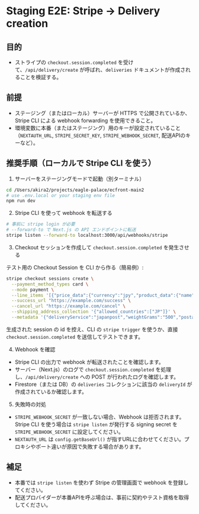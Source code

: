 # Staging E2E: Stripe -> Delivery creation

## 目的
- ストライプの `checkout.session.completed` を受けて、`/api/delivery/create` が呼ばれ、`deliveries` ドキュメントが作成されることを検証する。

## 前提
- ステージング（またはローカル）サーバーが HTTPS で公開されているか、Stripe CLI による webhook forwarding を使用できること。
- 環境変数に本番（またはステージング）用のキーが設定されていること（`NEXTAUTH_URL`, `STRIPE_SECRET_KEY`, `STRIPE_WEBHOOK_SECRET`, 配送APIのキーなど）。

## 推奨手順（ローカルで Stripe CLI を使う）

1. サーバーをステージングモードで起動（別ターミナル）

```bash
cd /Users/akira2/projects/eagle-palace/ecfront-main2
# use .env.local or your staging env file
npm run dev
```

2. Stripe CLI を使って webhook を転送する

```bash
# 事前に stripe login が必要
# --forward-to で Next.js の API エンドポイントに転送
stripe listen --forward-to localhost:3000/api/webhooks/stripe
```

3. Checkout セッションを作成して `checkout.session.completed` を発生させる

テスト用の Checkout Session を CLI から作る（簡易例）:

```bash
stripe checkout sessions create \
  --payment_method_types card \
  --mode payment \
  --line_items '[{"price_data":{"currency":"jpy","product_data":{"name":"Test"},"unit_amount":1000},"quantity":1}]' \
  --success_url "https://example.com/success" \
  --cancel_url "https://example.com/cancel" \
  --shipping_address_collection '{"allowed_countries":["JP"]}' \
  --metadata '{"deliveryService":"japanpost","weightGrams":"500","postalCode":"150-0001"}'
```

生成された session の id を控え、CLI の `stripe trigger` を使うか、直接 `checkout.session.completed` を送信してテストできます。

4. Webhook を確認

- Stripe CLI の出力で webhook が転送されたことを確認します。
- サーバー（Next.js）のログで `checkout.session.completed` を処理し、`/api/delivery/create` への POST が行われたログを確認します。
- Firestore（または DB）の `deliveries` コレクションに該当の `deliveryId` が作成されているか確認します。

5. 失敗時の対処

- `STRIPE_WEBHOOK_SECRET` が一致しない場合、Webhook は拒否されます。Stripe CLI を使う場合は `stripe listen` が発行する signing secret を `STRIPE_WEBHOOK_SECRET` に設定してください。
 - `NEXTAUTH_URL` は `config.getBaseUrl()` が指すURLに合わせてください。プロキシやポート違いが原因で失敗する場合があります。

## 補足
- 本番では `stripe listen` を使わず Stripe の管理画面で webhook を登録してください。
- 配送プロバイダーが本番APIを呼ぶ場合は、事前に契約やテスト資格を取得してください。
